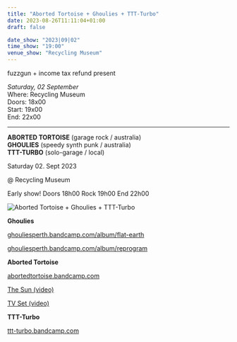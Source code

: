 ```yaml
---
title: "Aborted Tortoise + Ghoulies + TTT-Turbo"
date: 2023-08-26T11:11:04+01:00
draft: false

date_show: "2023|09|02"
time_show: "19:00"
venue_show: "Recycling Museum"
---
```


fuzzgun + income tax refund present  

_Saturday, 02 September_
\
Where: Recycling Museum
\
Doors: 18x00
\
Start: 19x00
\
End: 22x00

---

**ABORTED TORTOISE** (garage rock / australia)
\
**GHOULIES** (speedy synth punk / australia)
\
**TTT-TURBO** (solo-garage / local)

Saturday 02. Sept 2023

@ Recycling Museum


Early show! Doors 18h00 Rock 19h00 End 22h00 


![Aborted Tortoise + Ghoulies + TTT-Turbo](../../posters/2023-09-02.jpg)

**Ghoulies**

[ghouliesperth.bandcamp.com/album/flat-earth](https://ghouliesperth.bandcamp.com/album/flat-earth)

[ghouliesperth.bandcamp.com/album/reprogram](https://ghouliesperth.bandcamp.com/album/reprogram)


**Aborted Tortoise**

[abortedtortoise.bandcamp.com](https://abortedtortoise.bandcamp.com)

[The Sun (video)](https://youtu.be/sx5ccv4oMpQ)

[TV Set (video)](https://youtu.be/1QVhLABOgdU)


**TTT-Turbo**

[ttt-turbo.bandcamp.com](https://ttt-turbo.bandcamp.com)

